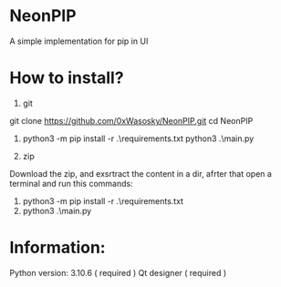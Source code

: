 # NeonPIP
A simple implementation for pip in UI


# How to install?

1) git

git clone https://github.com/0xWasosky/NeonPIP.git
cd NeonPIP

1. python3 -m pip install -r .\requirements.txt
python3 .\main.py

2) zip

Download the zip, and exsrtract the content in a dir, afrter that open a terminal and run this commands:

1. python3 -m pip install -r .\requirements.txt
2. python3 .\main.py


# Information:

Python version: 3.10.6 ( required ) 
Qt designer ( required ) 
